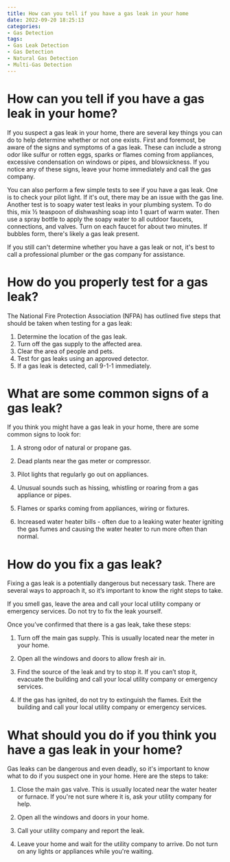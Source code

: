 ```yaml
---
title: How can you tell if you have a gas leak in your home
date: 2022-09-20 18:25:13
categories:
- Gas Detection
tags:
- Gas Leak Detection
- Gas Detection
- Natural Gas Detection
- Multi-Gas Detection
---
```



#  How can you tell if you have a gas leak in your home?

If you suspect a gas leak in your home, there are several key things you can do to help determine whether or not one exists. First and foremost, be aware of the signs and symptoms of a gas leak. These can include a strong odor like sulfur or rotten eggs, sparks or flames coming from appliances, excessive condensation on windows or pipes, and blowsickness. If you notice any of these signs, leave your home immediately and call the gas company.

You can also perform a few simple tests to see if you have a gas leak. One is to check your pilot light. If it's out, there may be an issue with the gas line. Another test is to soapy water test leaks in your plumbing system. To do this, mix ½ teaspoon of dishwashing soap into 1 quart of warm water. Then use a spray bottle to apply the soapy water to all outdoor faucets, connections, and valves. Turn on each faucet for about two minutes. If bubbles form, there's likely a gas leak present.

If you still can't determine whether you have a gas leak or not, it's best to call a professional plumber or the gas company for assistance.

#  How do you properly test for a gas leak?

The National Fire Protection Association (NFPA) has outlined five steps that should be taken when testing for a gas leak: 

1. Determine the location of the gas leak.
2. Turn off the gas supply to the affected area.
3. Clear the area of people and pets.
4. Test for gas leaks using an approved detector.
5. If a gas leak is detected, call 9-1-1 immediately.

#  What are some common signs of a gas leak?

If you think you might have a gas leak in your home, there are some common signs to look for:

1. A strong odor of natural or propane gas.

2. Dead plants near the gas meter or compressor.

3. Pilot lights that regularly go out on appliances.

4. Unusual sounds such as hissing, whistling or roaring from a gas appliance or pipes.

5. Flames or sparks coming from appliances, wiring or fixtures.

6. Increased water heater bills - often due to a leaking water heater igniting the gas fumes and causing the water heater to run more often than normal.

#  How do you fix a gas leak?

Fixing a gas leak is a potentially dangerous but necessary task. There are several ways to approach it, so it’s important to know the right steps to take.

If you smell gas, leave the area and call your local utility company or emergency services. Do not try to fix the leak yourself.

Once you’ve confirmed that there is a gas leak, take these steps:

1. Turn off the main gas supply. This is usually located near the meter in your home.

2. Open all the windows and doors to allow fresh air in.


3. Find the source of the leak and try to stop it. If you can’t stop it, evacuate the building and call your local utility company or emergency services.

4. If the gas has ignited, do not try to extinguish the flames. Exit the building and call your local utility company or emergency services.

#  What should you do if you think you have a gas leak in your home?

Gas leaks can be dangerous and even deadly, so it's important to know what to do if you suspect one in your home. Here are the steps to take:

1. Close the main gas valve. This is usually located near the water heater or furnace. If you're not sure where it is, ask your utility company for help.

2. Open all the windows and doors in your home.

3. Call your utility company and report the leak.

4. Leave your home and wait for the utility company to arrive. Do not turn on any lights or appliances while you're waiting.